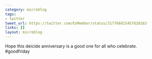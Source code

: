 ```yaml
---
category: microblog
tags:
- twitter
tweet_url: https://twitter.com/ExMember/status/317766815457628163
links: []
layout: microblog
---
```

Hope this deicide anniversary is a good one for all who celebrate. #goodfriday
